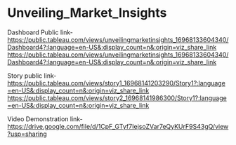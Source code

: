 # Unveiling_Market_Insights


Dashboard Public link-https://public.tableau.com/views/unveilingmarketinsights_16968133604340/Dashboard4?:language=en-US&:display_count=n&:origin=viz_share_link 
                      https://public.tableau.com/views/unveilingmarketinsights_16968133604340/Dashboard4?:language=en-US&:display_count=n&:origin=viz_share_link 

Story public link- https://public.tableau.com/views/story1_16968141203290/Story1?:language=en-US&:display_count=n&:origin=viz_share_link                       
                  https://public.tableau.com/views/story2_16968141986300/Story1?:language=en-US&:display_count=n&:origin=viz_share_link 

Video Demonstration link- https://drive.google.com/file/d/1CpF_GTyf7IejsoZVar7eQyKUrF9S43gQ/view?usp=sharing                  
